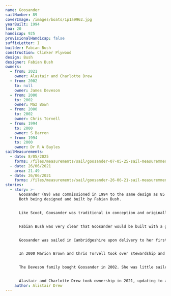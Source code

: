 ```yaml
---
name: Goosander
sailNumber: 89
coverImage: /images/boats/1p1a9962.jpg
yearBuilt: 1994
loa: 20
handicap: 925
provisionalHandicap: false
suffixLetter: I
builder: Fabian Bush
construction: Clinker Plywood
design: Bush
designer: Fabian Bush
owners:
  - from: 2021
    owner: Alastair and Charlotte Drew
  - from: 2002
    to: null
    owner: James Deveson
  - from: 2000
    to: 2002
    owner: Maz Bown
  - from: 2000
    to: 2002
    owner: Chris Torvell
  - from: 1994
    to: 2000
    owner: S Barron
  - from: 1994
    to: 2000
    owner: Dr R A Bayles
sailMeasurements:
  - date: 8/05/2025
    forms: /files/measurements/sail/goosander-07-05-25-sail-measuremment-spreadsheet-03.xlsx
  - date: 26/06/2021
    area: 21.49
  - date: 26/06/2021
    forms: /files/measurements/sail/goosander-26-06-21-sail-measuremment-spreadsheet-03.xlsx
stories:
  - story: >-
      Goosander (89) was commissioned in 1994 to the same design as 85 Scoot.
      Both being designed and built by Fabian Bush.


      Like Scoot, Goosander was traditional in conception and originally featured a wooden gaff rig mainsail with curved gaff.


      Fabian Bush was very clear that Goosander would be built with a great deal of ‘aesthetic weight’  The boat was designed as a ‘cruising Punt’ with hull form and weight making Goosander relatively forgiving. Fabian’s building notes stating that ‘strength and durability almost always compromises weight, and hence outright speed’


      Goosander was sailed in Cambridgeshire upon delivery to her first owner.


      In 2000 Marion Brown and Chris Torvell took over stewardship and removed many of the cosmetic features (and not to mention some weight). They also changed to a Bermudan rig with single trapeze harness. Goosander was bought back to Norfolk at this time.


      The Deveson family bought Goosander in 2002. She was little sailed during the 2010’s.


      Alastair and Charlotte Drew took ownership in 2021, updating to a Carbon Rig and adding an asymmetric spinnaker.  Whilst the rig has changed considerably since her commissioning, her weight and hull form does make her very stable even in high winds.
    author: Alistair Drew
---
```

